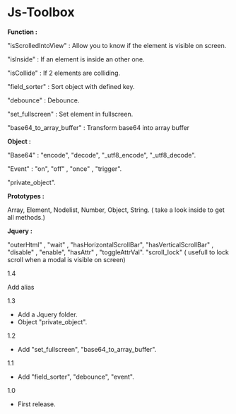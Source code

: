 # Js-Toolbox

**Function :**

"isScrolledIntoView"        : Allow you to know if the element is visible on screen.

"isInside"                  : If an element is inside an other one.

"isCollide"                 : If 2 elements are colliding.

"field_sorter"              : Sort object with defined key.

"debounce"                  : Debounce.

"set_fullscreen"            : Set element in fullscreen.

"base64_to_array_buffer"    : Transform base64 into array buffer

**Object :**

"Base64" : "encode", "decode", "_utf8_encode", "_utf8_decode".

"Event" :  "on", "off" , "once" , "trigger".

"private_object".

**Prototypes :**

Array, Element, Nodelist, Number, Object, String.
( take a look inside to get all methods.)

**Jquery :**

"outerHtml" , "wait" , "hasHorizontalScrollBar", "hasVerticalScrollBar" , "disable" , "enable", "hasAttr" , "toggleAttrVal".
"scroll_lock" ( usefull to lock scroll when a modal is visible on screen)

1.4 

Add alias

1.3

- Add a Jquery folder.
- Object "private_object".

1.2

- Add "set_fullscreen", "base64_to_array_buffer".

1.1

- Add "field_sorter", "debounce", "event".

1.0 

- First release.